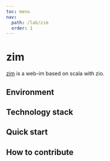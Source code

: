 ```yaml
---
toc: menu
nav:
  path: /lab/zim
  order: 1
---
```


# zim


[zim]((https://github.com/bitlap/zim)) is a web-im based on scala with zio.


## Environment


## Technology stack


## Quick start


## How to contribute
